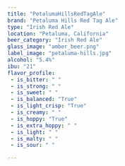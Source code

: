 ```yaml
---
title: "PetalumaHillsRedTagAle"
brand: "Petaluma Hills Red Tag Ale"
type: "Irish Red Ale"
location: "Petaluma, California"
beer_category: "Irish Red Ale"
glass_image: "amber_beer.png"
label_image: "petaluma-hills.jpg"
alcohol: "5.4%"
ibu: "21"
flavor_profile:
 - is_bitter: " "
 - is_strong: " "
 - is_sweet: " "
 - is_balanced: "True"
 - is_light_crisp: "True"
 - is_creamy: " "
 - is_hoppy: "True"
 - is_extra_hoppy: " "
 - is_light: " "
 - is_malty: " "
 - is_sour: " "

---
```

